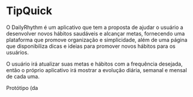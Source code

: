 # TipQuick

O DailyRhythm é um aplicativo que tem a proposta de ajudar o usuário a desenvolver novos hábitos saudáveis e alcançar metas, fornecendo uma plataforma que promove organização e simplicidade, além de uma página que disponibiliza dicas e ideias para promover novos hábitos para os usuários. 

O usuário irá atualizar suas metas e hábitos com a frequência desejada, então o próprio aplicativo irá mostrar a evolução diária, semanal e mensal de cada uma.

Protótipo (da
